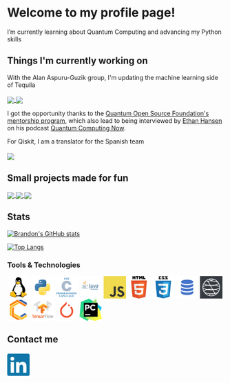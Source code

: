 # Welcome to my profile page!

I’m currently learning about Quantum Computing and advancing my Python skills

## Things I'm currently working on
With the Alan Aspuru-Guzik group, I'm updating the machine learning side of Tequila
<br />
<br />
<a href="https://github.com/aspuru-guzik-group/tequila">
  <img align="center" src="https://github-readme-stats.vercel.app/api/pin/?username=aspuru-guzik-group&repo=tequila&theme=chartreuse-dark&show_owner=true&hide_border=true&bg_color=30,000f70,000312&title_color=FFFFFF" />
</a>
<a href="https://github.com/aspuru-guzik-group/tequila-tutorials">
  <img align="center" src="https://github-readme-stats.vercel.app/api/pin/?username=aspuru-guzik-group&repo=tequila-tutorials&theme=chartreuse-dark&show_owner=true&hide_border=true&bg_color=30,000f70,000312&title_color=FFFFFF" />
</a>

I got the opportunity thanks to the [Quantum Open Source Foundation's mentorship program](https://qosf.org/qc_mentorship/), which also lead to being interviewed by [Ethan Hansen](https://github.com/1ethanhansen) on his podcast [Quantum Computing Now](https://open.spotify.com/episode/3ZWoB4KLYI2CkJfij78qpy?si=XQQsg-76QrSV_Tuzns8gKw).

For Qiskit, I am a translator for the Spanish team
<br />
<br />
<a href="https://github.com/Qiskit/qiskit">
  <img align="center" src="https://github-readme-stats.vercel.app/api/pin/?username=Qiskit&repo=qiskit&theme=chartreuse-dark&show_owner=true&hide_border=true&bg_color=30,000f70,000312&title_color=FFFFFF" />
</a>

## Small projects made for fun
<a href="https://github.com/mibbrandon/Athena">
  <img align="center" src="https://github-readme-stats.vercel.app/api/pin/?username=mibbrandon&repo=Athena&theme=chartreuse-dark&show_owner=false&hide_border=true&bg_color=30,000f70,000312&title_color=FFFFFF" />
</a>
<a href="https://github.com/mibbrandon/gravity">
  <img align="center" src="https://github-readme-stats.vercel.app/api/pin/?username=mibbrandon&repo=gravity&theme=chartreuse-dark&show_owner=false&hide_border=true&bg_color=30,000f70,000312&title_color=FFFFFF" />
</a>
<a href="https://github.com/mibbrandon/Calculator">
  <img align="center" src="https://github-readme-stats.vercel.app/api/pin/?username=mibbrandon&repo=Calculator&theme=chartreuse-dark&show_owner=false&hide_border=true&bg_color=30,000f70,000312&title_color=FFFFFF" />
</a>

## Stats
[![Brandon's GitHub stats](https://github-readme-stats.vercel.app/api?username=mibbrandon&show_icons=true&theme=chartreuse-dark&count_private=true&hide_border=true&bg_color=30,000f70,000312&title_color=FFFFFF)](https://github.com/mibbrandon)

[![Top Langs](https://github-readme-stats.vercel.app/api/top-langs/?username=mibbrandon&theme=chartreuse-dark&count_private=true&hide_border=true&bg_color=30,000f70,000312&title_color=FFFFFF)](https://github.com/mibbrandon)

### Tools & Technologies
<a href="https://www.linux.org/"><img align="center" width="52px" src="/media/icons/linux.png" /></a>
<a href="https://www.python.org/"><img align="center" width="52px" src="/media/icons/python.png" /></a>
<a href="https://en.wikipedia.org/wiki/C_(programming_language)"><img align="center" width="52px" src="/media/icons/c.png" /></a>
<a href="https://www.java.com/en/"><img align="center" width="52px" src="/media/icons/java.png" /></a>
<a href="https://www.javascript.com/"><img align="center" width="52px" src="/media/icons/javascript.png" /></a>
<a href="https://html.com/"><img align="center" width="52px" src="/media/icons/html.png" /></a>
<a href="https://css-tricks.com/"><img align="center" width="52px" src="/media/icons/css.png" /></a>
<a href="https://en.wikipedia.org/wiki/SQL"><img align="center" width="52px" src="/media/icons/sql.png" /></a>
<a href="https://qiskit.org/"><img align="center" width="52px" src="/media/icons/qiskit.jpeg" /></a>
<a href="https://quantumai.google/cirq"><img align="center" width="52px" src="/media/icons/cirq.png" /></a>
<a href="https://www.tensorflow.org/"><img align="center" width="52px" src="/media/icons/tensorflow.png" /></a>
<a href="https://pytorch.org/"><img align="center" width="52px" src="/media/icons/pytorch.png" /></a>
<a href="https://www.jetbrains.com/pycharm/"><img align="center" width="52px" src="/media/icons/pycharm.png" /></a>

## Contact me
[<img align="left" alt="Brandon Solo | LinkedIn" width="52px" src="/media/icons/linkedin.svg" />][linkedin]

[linkedin]: https://linkedin.com/in/brandon-solo
